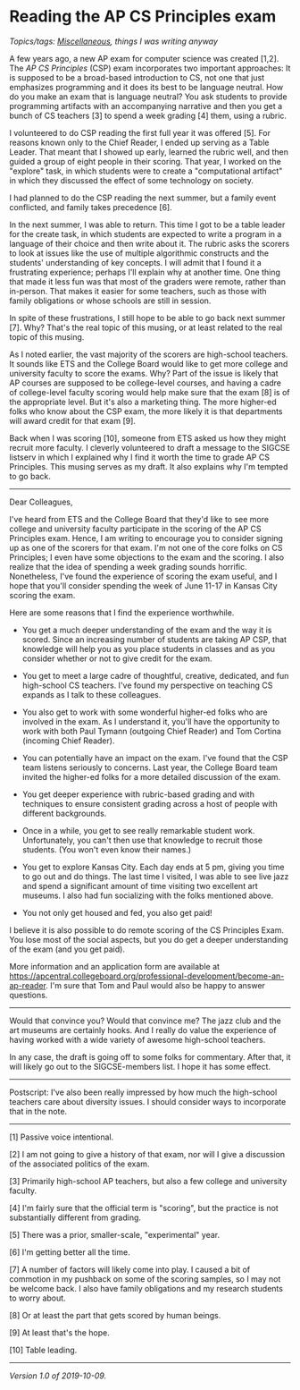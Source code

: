 Reading the AP CS Principles exam
==================================

*Topics/tags: [Miscellaneous](index-misc), things I was writing anyway*

A few years ago, a new AP exam for computer science was created
[1,2].  The *AP CS Principles* (CSP) exam incorporates two important
approaches: It is supposed to be a broad-based introduction to CS,
not one that just emphasizes programming and it does its best to
be language neutral.  How do you make an exam that is language
neutral?  You ask students to provide programming artifacts with
an accompanying narrative and then you get a bunch of CS teachers [3]
to spend a week grading [4] them, using a rubric.

I volunteered to do CSP reading the first full year it was offered
[5].  For reasons known only to the Chief Reader, I ended up serving
as a Table Leader.  That meant that I showed up early, learned the
rubric well, and then guided a group of eight people in their
scoring.  That year, I worked on the "explore" task, in which
students were to create a "computational artifact" in which they
discussed the effect of some technology on society.  

I had planned to do the CSP reading the next summer, but a family
event conflicted, and family takes precedence [6].

In the next summer, I was able to return.  This time I got to be a
table leader for the create task, in which students are expected
to write a program in a language of their choice and then write
about it.  The rubric asks the scorers to look at issues like the
use of multiple algorithmic constructs and the students' understanding
of key concepts.  I will admit that I found it a frustrating
experience; perhaps I'll explain why at another time.  One thing
that made it less fun was that most of the graders were remote, rather
than in-person.  That makes it easier for some teachers, such as those
with family obligations or whose schools are still in session.

In spite of these frustrations, I still hope to be able to go back next
summer [7].  Why?  That's the real topic of this musing, or at least
related to the real topic of this musing.

As I noted earlier, the vast majority of the scorers are high-school
teachers.  It sounds like ETS and the College Board would like to
get more college and university faculty to score the exams.  Why?
Part of the issue is likely that AP courses are supposed to be
college-level courses, and having a cadre of college-level faculty
scoring would help make sure that the exam [8] is of the appropriate
level.  But it's also a marketing thing.  The more higher-ed folks
who know about the CSP exam, the more likely it is that departments
will award credit for that exam [9].

Back when I was scoring [10], someone from ETS asked us how they
might recruit more faculty.  I cleverly volunteered to draft a
message to the SIGCSE listserv in which I explained why I find it
worth the time to grade AP CS Principles.  This musing serves as
my draft.  It also explains why I'm tempted to go back.

---

Dear Colleagues,

I've heard from ETS and the College Board that they'd like to see
more college and university faculty participate in the scoring of
the AP CS Principles exam.  Hence, I am writing to encourage you
to consider signing up as one of the scorers for that exam.  I'm
not one of the core folks on CS Principles; I even have some
objections to the exam and the scoring.  I also realize that the
idea of spending a week grading sounds horrific.  Nonetheless, I've
found the experience of scoring the exam useful, and I hope that
you'll consider spending the week of June 11-17 in Kansas City
scoring the exam.

Here are some reasons that I find the experience worthwhile.

* You get a much deeper understanding of the exam and the way it is
  scored.  Since an increasing number of students are taking AP CSP,
  that knowledge will help you as you place students in classes and
  as you consider whether or not to give credit for the exam.

* You get to meet a large cadre of thoughtful, creative, dedicated, 
  and fun high-school CS teachers.  I've found my perspective on
  teaching CS expands as I talk to these colleagues.

* You also get to work with some wonderful higher-ed folks who are
  involved in the exam.  As I understand it, you'll have the
  opportunity to work with both Paul Tymann (outgoing Chief
  Reader) and Tom Cortina (incoming Chief Reader).

* You can potentially have an impact on the exam.  I've found that
  the CSP team listens seriously to concerns.  Last year, the College
  Board team invited the higher-ed folks for a more detailed
  discussion of the exam.

* You get deeper experience with rubric-based grading and with 
  techniques to ensure consistent grading across a host of people
  with different backgrounds.

* Once in a while, you get to see really remarkable student work.
  Unfortunately, you can't then use that knowledge to recruit those 
  students.  (You won't even know their names.)

* You get to explore Kansas City.  Each day ends at 5 pm, giving you time
  to go out and do things.  The last time I visited, I was able to
  see live jazz and spend a significant amount of time visiting two
  excellent art museums.  I also had fun socializing with the folks
  mentioned above.

* You not only get housed and fed, you also get paid!

I believe it is also possible to do remote scoring of the CS
Principles Exam.  You lose most of the social aspects, but you do
get a deeper understanding of the exam (and you get paid).

More information and an application form are available at
<https://apcentral.collegeboard.org/professional-development/become-an-ap-reader>.
I'm sure that Tom and Paul would also be happy to answer questions.

---

Would that convince you?  Would that convince me?  The jazz club
and the art museums are certainly hooks.  And I really do value the
experience of having worked with a wide variety of awesome high-school
teachers.

In any case, the draft is going off to some folks for commentary.  After
that, it will likely go out to the SIGCSE-members list.  I hope it has
some effect.

---

Postscript: I've also been really impressed by how much the high-school
teachers care about diversity issues.  I should consider ways to incorporate
that in the note.

---

[1] Passive voice intentional.

[2] I am not going to give a history of that exam, nor will I give a
discussion of the associated politics of the exam.

[3] Primarily high-school AP teachers, but also a few college and
university faculty.

[4] I'm fairly sure that the official term is "scoring", but the
practice is not substantially different from grading.

[5] There was a prior, smaller-scale, "experimental" year.

[6] I'm getting better all the time.

[7] A number of factors will likely come into play.  I caused a bit
of commotion in my pushback on some of the scoring samples, so I may
not be welcome back.  I also have family obligations and my research
students to worry about.

[8] Or at least the part that gets scored by human beings.

[9] At least that's the hope.

[10] Table leading.

---

*Version 1.0 of 2019-10-09.*
